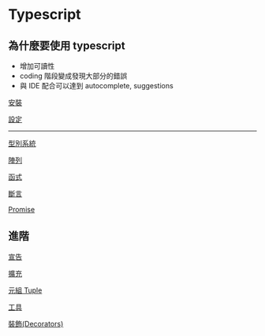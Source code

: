 # Typescript

## 為什麼要使用 typescript

- 增加可讀性
- coding 階段變成發現大部分的錯誤
- 與 IDE 配合可以達到 autocomplete, suggestions

[安裝](install.md)

[設定](type-config.md)

---

[型別系統](type-system.md)

[陣列](array-interface.md)

[函式](function-interface.md)

[斷言](type-assertion.md)

[Promise](promise.md)

## 進階

[宣告](advance/type-declare.md)

[擴充](advance/type-extends.md)

[元組 Tuple](advance/tuple.md)

[工具](advance/utility-types.md)

[裝飾(Decorators)](advance/decorators.md)